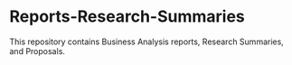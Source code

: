 # Reports-Research-Summaries
This repository contains Business Analysis reports, Research Summaries, and Proposals.
